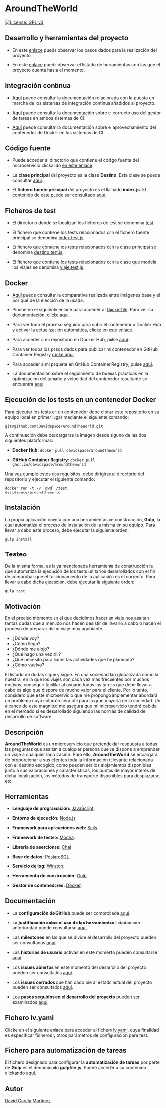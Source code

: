 # AroundTheWorld
[![License: GPL v3](https://img.shields.io/badge/License-GPLv3-blue.svg)](https://www.gnu.org/licenses/gpl-3.0)

## Desarrollo y herramientas del proyecto

- En este [enlace](https://github.com/Davidspace/AroundTheWorld/blob/master/docs/pasos.md) puede observar los pasos dados para la realización del proyecto

- En este [enlace](https://github.com/Davidspace/AroundTheWorld/blob/master/docs/herramientas.md) puede observar el listado de herramientas con las que el proyecto cuenta hasta el momento.

## Integración continua

- [Aquí](https://github.com/Davidspace/AroundTheWorld/blob/master/docs/config_integracion_continua.md) puede consultar la documentación relacionada con la puesta en marcha de los sistemas de integración continua añadidos al proyecto.

- [Aquí](https://github.com/Davidspace/AroundTheWorld/blob/master/docs/config_integracion_continua.md#uso-correcto-del-task-runner) puede consultar la documentación sobre el correcto uso del gestor de tareas en ambos sistemas de CI.

- [Aquí](https://github.com/Davidspace/AroundTheWorld/blob/master/docs/docker_ci.md) puede consultar la documentación sobre el aprovechamiento del contenedor de Docker en los sistemas de CI.

## Código fuente
- Puede acceder al directorio que contiene el código fuente del microservicio clickando [en este enlace](https://github.com/Davidspace/AroundTheWorld/tree/master/src).

- La **clase principal** del proyecto es la clase **Destino**. Esta clase se puede consultar [aquí](https://github.com/Davidspace/AroundTheWorld/blob/master/src/destino.js).

- El **fichero fuente principal** del proyecto es el llamado **index.js**. El contenido de este puede ser consultado [aquí](https://github.com/Davidspace/AroundTheWorld/blob/master/src/index.js).

## Ficheros de test
- El directorio donde se localizan los ficheros de test se denomina [test](https://github.com/Davidspace/AroundTheWorld/tree/master/test).

- El fichero que contiene los tests relacionados con el fichero fuente principal se denomina [index.test.js](https://github.com/Davidspace/AroundTheWorld/blob/master/test/index.test.js).

- El fichero que contiene los tests relacionados con la clase principal se denomina [destino.test.js](https://github.com/Davidspace/AroundTheWorld/blob/master/test/destino.test.js).

- El fichero que contiene los tests relacionados con la clase que modela los viajes se denomina [viaje.test.js](https://github.com/Davidspace/AroundTheWorld/blob/master/test/viaje.test.js).

## Docker

- [Aquí](https://github.com/Davidspace/AroundTheWorld/blob/master/docs/comparacion_imagenes_base.md) puede consultar la comparativa realizada entre imágenes base y el por qué de la elección de la usada.

- Pinche en el siguiente enlace para acceder al [Dockerfile](https://github.com/Davidspace/AroundTheWorld/blob/master/Dockerfile). Para ver su documentación, [clicke aquí](https://github.com/Davidspace/AroundTheWorld/blob/master/docs/dockerfile.md).

- Para ver todo el proceso seguido para subir el contenedor a Docker Hub y activar la actualización automática, clicke en [este enlace](https://github.com/Davidspace/AroundTheWorld/blob/master/docs/config_DockerHub.md).

- Para acceder a mi repositorio en Docker Hub, pulse [aquí](https://hub.docker.com/repository/docker/davidspace/aroundtheworld).

- Para ver todos los pasos dados para publicar mi contenedor en GitHub Container Registry [clicke aquí](https://github.com/Davidspace/AroundTheWorld/blob/master/docs/config_GHCR.md).

- Para acceder a mi paquete en GitHub Container Registry, pulse [aquí](https://github.com/users/Davidspace/packages/container/package/aroundtheworld).

- La documentación sobre el seguimiento de buenas prácticas en la optimización del tamaño y velocidad del contenedor resultante se encuentra [aquí](https://github.com/Davidspace/AroundTheWorld/blob/master/docs/dockerfile.md#buenas-pr%C3%A1cticas-seguidas-en-el-desarrollo).

## Ejecución de los tests en un contenedor Docker

Para ejecutar los tests en un contenedor debe clonar este repositorio en su equipo local en primer lugar mediante el siguiente comando:

`git@github.com:Davidspace/AroundTheWorld.git`

A continuación debe descargarse la imagen desde alguno de las dos siguientes plataformas:

- **Docker Hub**: `docker pull davidspace/aroundtheworld`

- **GitHub Container Registry**: `docker pull ghcr.io/davidspace/aroundtheworld`

Una vez cumple estos dos requisitos, debe dirigirse al directorio del repositorio y ejecutar el siguiente comando:

<code>docker run -t -v \`pwd\`:/test davidspace/aroundtheworld</code>

## Instalación
La propia aplicación cuenta con una herramientas de construcción, **Gulp**, la cual automatiza el proceso de instalación de la misma en su equipo. Para llevar a cabo este proceso, debe ejecutar la siguiente orden:

`gulp install`

## Testeo
De la misma forma, es la ya mencionada herramienta de construcción la que automatiza la ejecución de los tests unitarios desarrollados con el fin de comprobar que el funcionamiento de la aplicación es el correcto. Para llevar a cabo dicha ejecución, debe ejecutar la siguiente orden:

`gulp test`

## Motivación
En el preciso momento en el que decidimos hacer un viaje nos asaltan tantas dudas que a menudo nos hacen desistir de llevarlo a cabo o hacen el proceso de preparar dicho viaje muy agobiante. 

- ¿Dónde voy? 
- ¿Cómo llego? 
- ¿Dónde me alojo? 
- ¿Qué hago una vez alli? 
- ¿Qué necesito para hacer las actividades que he planeado? 
- ¿Cómo vuelvo?

El listado de dudas sigue y sigue. En una sociedad tan globalizada como la nuestra, en la que los viajes son cada vez más frecuentes por muchos motivos, conseguir facilitar al usuario todas las tareas que debe llevar a cabo es algo que dispone de mucho valor para el cliente. Por lo tanto, considero que este microservicio que me propongo implementar abordará un problema cuya solución será útil para la gran mayoria de la sociedad. Un alcance de esta magnitud me asegura que mi microservicio tendrá cabida en el mercado si es desarrollado siguiendo las normas de calidad de desarrollo de software.

## Descripción
**AroundTheWorld** es un microservicio que pretende dar respuesta a todas las preguntas que asaltan a cualquier persona que se dispone a emprender un viaje a cualquier localización. Para ello, **AroundTheWorld** se encargará de proporcionar a sus clientes toda la información relevante relacionada con el destino escogido, como pueden ser los alojamientos disponibles junto a sus valoraciones y características, los puntos de mayor interés de dicha localización, los métodos de transporte disponibles para desplazarse, etc.

## Herramientas
- **Lenguaje de programación:** [JavaScript](https://www.javascript.com/).

- **Entorno de ejecución:** [Node.js](https://nodejs.org/es/)

- **Framework para aplicaciones web:** [Sails](https://sailsjs.com/). 

- **Framework de testeo:** [Mocha](https://mochajs.org/).

- **Libreria de aserciones:** [Chai](https://www.chaijs.com/)

- **Base de datos:** [PostgreSQL](https://www.postgresql.org/).

- **Servicio de log:** [Winston](https://github.com/winstonjs/winston).

- **Herramienta de construcción:** [Gulp](https://gulpjs.com/).

- **Gestor de contenedores:** [Docker](https://www.docker.com/).

## Documentación
- La **configuración de GitHub** puede ser comprobada [aquí](documentos/configGit.md).

- La **justificación sobre el uso de las herramientas** listadas con anterioridad puede consultarse [aquí](https://github.com/Davidspace/AroundTheWorld/blob/master/docs/herramientas.md).

- Las **milestones** en las que se divide el desarrollo del proyecto pueden ser consultadas [aquí](https://github.com/Davidspace/AroundTheWorld/issues?q=is%3Aopen+is%3Aissue+label%3Auser-stories).

- Las **historias de usuario** activas en este momento pueden consultarse [aquí](https://github.com/Davidspace/AroundTheWorld/issues?q=is%3Aopen+is%3Aissue+label%3Auser-stories).

- Los **issues abiertos** en este momento del desarrollo del proyecto pueden ser consultados [aquí](https://github.com/Davidspace/AroundTheWorld/issues?q=is%3Aopen+is%3Aissue).

- Los **issues cerrados** que han dado pie al estado actual del proyecto pueden ser consultados [aquí](https://github.com/Davidspace/AroundTheWorld/issues?q=is%3Aissue+is%3Aclosed).

- Los **pasos seguidos en el desarrollo del proyecto** pueden ser examinados [aquí](https://github.com/Davidspace/AroundTheWorld/blob/master/docs/pasos.md).

## Fichero iv.yaml
Clicke en el siguiente enlace para acceder al fichero [iv.yaml](https://github.com/Davidspace/AroundTheWorld/blob/master/iv.yaml), cuya finalidad es especificar ficheros y otros parámetros de configuración para test.

## Fichero para automatización de tareas
El fichero designado para configurar la **automatización de tareas** por parte de **Gulp** es el denominado **gulpfile.js**. Puede acceder a su contenido clickando [aquí](https://github.com/Davidspace/AroundTheWorld/blob/master/gulpfile.js).

## Autor
[David García Martínez](https://github.com/Davidspace)
